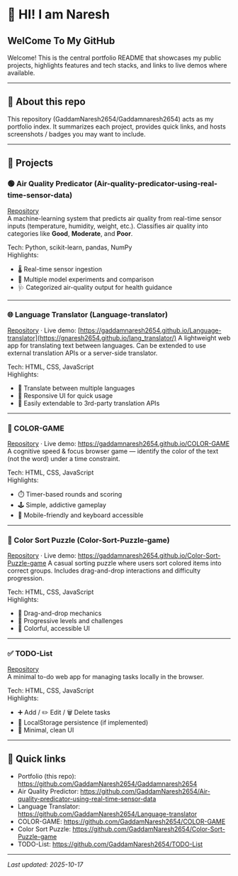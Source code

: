 # 🌟 HI! I am Naresh 
## WelCome To My GitHub
Welcome! This is the central portfolio README that showcases my public projects, highlights features and tech stacks, and links to live demos where available.

---

## 🔎 About this repo
This repository (GaddamNaresh2654/Gaddamnaresh2654) acts as my portfolio index. It summarizes each project, provides quick links, and hosts screenshots / badges you may want to include.

---

## 🚀 Projects

### 🟢 Air Quality Predicator (Air-quality-predicator-using-real-time-sensor-data)
[Repository](https://github.com/GaddamNaresh2654/Air-quality-predicator-using-real-time-sensor-data)  
A machine-learning system that predicts air quality from real-time sensor inputs (temperature, humidity, weight, etc.). Classifies air quality into categories like **Good**, **Moderate**, and **Poor**.

Tech: Python, scikit-learn, pandas, NumPy  
Highlights:
- 🌡️ Real-time sensor ingestion
- 🤖 Multiple model experiments and comparison
- 🩺 Categorized air-quality output for health guidance

---

### 🌐 Language Translator (Language-translator)
[Repository](https://github.com/GaddamNaresh2654/Language-translator) · Live demo: [https://gaddamnaresh2654.github.io/Language-translator](https://gnaresh2654.github.io/lang_translator/)
A lightweight web app for translating text between languages. Can be extended to use external translation APIs or a server-side translator.

Tech: HTML, CSS, JavaScript  
Highlights:
- 💬 Translate between multiple languages
- 📱 Responsive UI for quick usage
- 🔌 Easily extendable to 3rd-party translation APIs

---

### 🎨 COLOR-GAME
[Repository](https://github.com/GaddamNaresh2654/COLOR-GAME) · Live demo: https://gaddamnaresh2654.github.io/COLOR-GAME  
A cognitive speed & focus browser game — identify the color of the text (not the word) under a time constraint.

Tech: HTML, CSS, JavaScript  
Highlights:
- ⏱️ Timer-based rounds and scoring
- 🕹️ Simple, addictive gameplay
- 📱 Mobile-friendly and keyboard accessible

---

### 🧩 Color Sort Puzzle (Color-Sort-Puzzle-game)
[Repository](https://github.com/GaddamNaresh2654/Color-Sort-Puzzle-game) · Live demo: https://gaddamnaresh2654.github.io/Color-Sort-Puzzle-game
A casual sorting puzzle where users sort colored items into correct groups. Includes drag-and-drop interactions and difficulty progression.

Tech: HTML, CSS, JavaScript  
Highlights:
- 🎯 Drag-and-drop mechanics
- 🔼 Progressive levels and challenges
- 🌈 Colorful, accessible UI

---

### ✅ TODO-List
[Repository](https://github.com/GaddamNaresh2654/TODO-List)  
A minimal to-do web app for managing tasks locally in the browser.

Tech: HTML, CSS, JavaScript  
Highlights:
- ➕ Add / ✏️ Edit / 🗑️ Delete tasks
- 💾 LocalStorage persistence (if implemented)
- 🧼 Minimal, clean UI

---

## 🔗 Quick links
- Portfolio (this repo): https://github.com/GaddamNaresh2654/Gaddamnaresh2654  
- Air Quality Predictor: https://github.com/GaddamNaresh2654/Air-quality-predicator-using-real-time-sensor-data  
- Language Translator: https://github.com/GaddamNaresh2654/Language-translator  
- COLOR-GAME: https://github.com/GaddamNaresh2654/COLOR-GAME  
- Color Sort Puzzle: https://github.com/GaddamNaresh2654/Color-Sort-Puzzle-game  
- TODO-List: https://github.com/GaddamNaresh2654/TODO-List
---

_Last updated: 2025-10-17_
